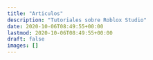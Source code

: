 ```yaml
---
title: "Articulos"
description: "Tutoriales sobre Roblox Studio"
date: 2020-10-06T08:49:55+00:00
lastmod: 2020-10-06T08:49:55+00:00
draft: false
images: []
---
```

